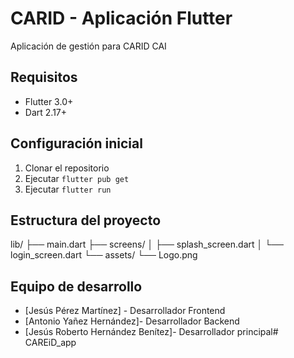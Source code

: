 # CARID - Aplicación Flutter

Aplicación de gestión para CARID CAI

## Requisitos

- Flutter 3.0+
- Dart 2.17+

## Configuración inicial

1. Clonar el repositorio
2. Ejecutar `flutter pub get`
3. Ejecutar `flutter run`

## Estructura del proyecto
lib/
├── main.dart
├── screens/
│ ├── splash_screen.dart
│ └── login_screen.dart
└── assets/
└── Logo.png


## Equipo de desarrollo

- [Jesús Pérez Martínez] - Desarrollador Frontend
- [Antonio Yañez Hernández]- Desarrollador Backend
- [Jesús Roberto Hernández Benítez]- Desarrollador principal#   C A R E i D _ a p p  
 